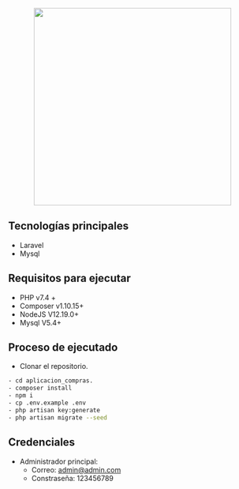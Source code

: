 <p align="center"><a href="https://laravel.com" target="_blank"><img src="https://raw.githubusercontent.com/laravel/art/master/logo-lockup/5%20SVG/2%20CMYK/1%20Full%20Color/laravel-logolockup-cmyk-red.svg" width="400"></a></p>

## Tecnologías principales

- Laravel
- Mysql

## Requisitos para ejecutar

- PHP v7.4 +
- Composer v1.10.15+
- NodeJS V12.19.0+
- Mysql V5.4+

## Proceso de ejecutado

- Clonar el repositorio.
```bash
- cd aplicacion_compras.
- composer install
- npm i
- cp .env.example .env
- php artisan key:generate
- php artisan migrate --seed
```


## Credenciales

- Administrador principal:
    - Correo:       admin@admin.com
    - Constraseña:  123456789
    
